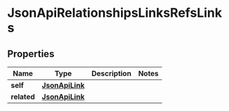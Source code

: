 
# JsonApiRelationshipsLinksRefsLinks

## Properties
Name | Type | Description | Notes
------------ | ------------- | ------------- | -------------
**self** | [**JsonApiLink**](JsonApiLink.md) |  | 
**related** | [**JsonApiLink**](JsonApiLink.md) |  | 



